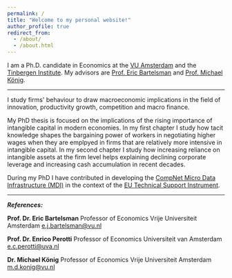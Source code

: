```yaml
---
permalink: /
title: "Welcome to my personal website!"
author_profile: true
redirect_from: 
  - /about/
  - /about.html
---
```


I am a Ph.D. candidate in Economics at the [VU Amsterdam](https://vu.nl/en/about-vu/faculties/school-of-business-and-economics/departments/economics) and the [Tinbergen Institute](https://www.tinbergen.nl/home). My advisors are [Prof. Eric Bartelsman](https://tinbergen.nl/person/59/eric-bartelsman) and [Prof. Michael König](https://research.vu.nl/en/persons/michael-konig). 
   
---

I study firms' behaviour to draw macroeconomic implications in the field of innovation, productivity growth, competition and macro finance.  

My PhD thesis is focused on the implications of the rising importance of intangible capital in modern economies. In my first chapter I study how tacit knowledge shapes the bargaining power of workers in negotiating higher wages when they are emplpyed in firms that are relatively more intensive in intangible capital. In my second chapter I study how increasing reliance on intangible assets at the firm level helps explaining declining corporate leverage and increasing cash accumulation in recent decades.

During my PhD I have contributed in developing the [CompNet Micro Data Infrastructure (MDI)](https://www.comp-net.org/eu-technical-support-instrument-tsi/data/) in the context of the [EU Technical Support Instrument](https://www.comp-net.org/eu-technical-support-instrument-tsi/overview/).

---

***References:***    

**Prof. Dr. Eric Bartelsman**
Professor of Economics
Vrije Universiteit Amsterdam
e.j.bartelsman@vu.nl

**Prof. Dr. Enrico Perotti**
Professor of Economics
Universiteit van Amsterdam
e.c.perotti@uva.nl 

**Dr. Michael König**
Professor of Economics
Vrije Universiteit Amsterdam
m.d.konig@vu.nl

